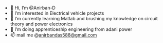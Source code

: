 - 👋 Hi, I’m @Anirban-D
- 👀 I’m interested in Electrical vehicle projects
- 🌱 I’m currently learning Matlab and brushing my knowledge on circuit theory and power electronics
- 💞️ I’m doing apprenticeship engineering from adani power
- 📫 mail me @anirbandas588@gmail.com

<!---
Anirban-star/Anirban-star is a ✨ special ✨ repository because its `README.md` (this file) appears on your GitHub profile.
You can click the Preview link to take a look at your changes.
--->

